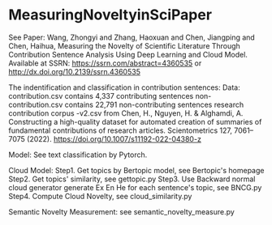 # MeasuringNoveltyinSciPaper

See Paper: Wang, Zhongyi and Zhang, Haoxuan and Chen, Jiangping and Chen, Haihua, Measuring the Novelty of Scientific Literature Through Contribution Sentence Analysis Using Deep Learning and Cloud Model. Available at SSRN: https://ssrn.com/abstract=4360535 or http://dx.doi.org/10.2139/ssrn.4360535

The indentification and classification in contribution sentences:
Data:
  contribution.csv contains 4,337 contributing sentences
  non-contribution.csv contains 22,791 non-contributing sentences
  research contribution corpus -v2.csv from Chen, H., Nguyen, H. & Alghamdi, A. Constructing a high-quality dataset for automated creation of summaries of fundamental contributions of research articles. Scientometrics 127, 7061–7075 (2022). https://doi.org/10.1007/s11192-022-04380-z

Model:
See text classification by Pytorch.

Cloud Model:
Step1. Get topics by Bertopic model, see Bertopic's homepage
Step2. Get topics' similarity, see gettopic.py
Step3. Use Backward normal cloud generator generate Ex En He for each sentence's topic, see BNCG.py
Step4. Compute Cloud Novelty, see cloud_similarity.py

Semantic Novelty Measurement:
see semantic_novelty_measure.py
